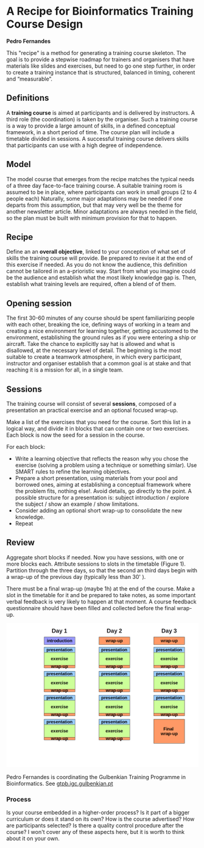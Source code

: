 
# A Recipe for Bioinformatics Training Course Design

**Pedro Fernandes**

This "recipe" is a method for generating a training course skeleton. The goal is to provide a stepwise roadmap for trainers and organisers that have materials like slides and exercises, but need to go one step further, in order to create a training instance that is structured, balanced in timing, coherent and “measurable”.

## Definitions
A  **training course** is aimed at participants  and is delivered by instructors. A third role (the coordination) is taken by the organiser. Such a  training course is a way to provide a large amount of skills, in a defined conceptual framework, in a short period of time.  The course plan will include a timetable divided in sessions. A successful training course delivers skills that participants can use with a high degree of independence.

## Model
The model course that emerges from the recipe matches the typical needs of a three day face-to-face training course. A suitable training room is assumed to be in place, where participants can work in small groups (2 to 4 people each) Naturally, some major adaptations may be needed if one departs from this assumption, but that may very well be the theme for another newsletter article. Minor adaptations are always needed in the field, so the plan must be built with minimum provision for that to happen.

## Recipe
Define an an **overall objective**, linked to your conception of what set of skills the training course will provide. Be prepared to revise it at the end of this exercise if needed. As you do not know the audience, this definition cannot be tailored in an a-prioristic way. Start from what you imagine could be the audience and establish what the most likely knowledge gap is. Then, establish what training levels are required, often a blend of of them.

## Opening session
The first 30-60 minutes of any course should be spent familiarizing people with each other, breaking the ice, defining ways of working in a team and creating a nice environment for learning together, getting accustomed to the environment, establishing the ground rules as if you were entering a ship or aircraft. Take the chance to explicitly say hat is allowed and what is disallowed, at the necessary level of detail. The beginning is the most suitable to create a teamwork atmosphere, in which every participant, instructor and organiser establish that a common goal is at stake and that reaching it is a mission for all, in a single team.

## Sessions
The training course will consist of several **sessions**, composed of a presentation an practical exercise and an optional focused wrap-up.

Make a list of the exercises that you need for the course. Sort this list in a logical way, and divide it in blocks that can contain one or two exercises. Each block is now the seed for a session in the course.

For each block:

* Write a learning objective that reflects the reason why you chose the exercise (solving a problem using a technique or something simlar). Use SMART rules to refine the learning objectives.
* Prepare a short presentation, using materials from your pool and borrowed ones, aiming at establishing a conceptual framework where the problem fits, nothing else!. Avoid details, go directly to the point. A possible structure for a presentation is: subject introduction / explore the subject / show an example / show limitations.
* Consider adding an optional short wrap-up to consolidate the new knowledge.
* Repeat

## Review

Aggregate short blocks if needed. Now you have sessions, with one or more blocks each. Attribute sessions to slots in the timetable (Figure 1). Partition through the three days, so that the second an third days begin with a wrap-up of the previous day (typically less than 30' ).

There must be a final wrap-up  (maybe 1h) at the end of the course. Make a slot in the timetable for it and be prepared to take notes, as some important verbal feedback is very likely to happen at that moment. A course feedback questionnaire should have been filled and collected before the final wrap-up.

![training course design](../images/course_design.png)

Pedro Fernandes is coordinating the Gulbenkian Training Programme in Bioinformatics. See [gtpb.igc.gulbenkian.pt](gtpb.igc.gulbenkian.pt)


### Process
Is your course embedded in a higher-order process? Is it part of a bigger curriculum or does it stand on its own? How is the course advertised? How are participants selected? Is there a quality control procedure after the course? I won't cover any of these aspects here, but it is worth to think about it on your own.
